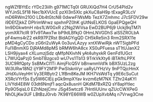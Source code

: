 ngWZfBYtEc
rYDc23iilh
g971MCTq0I
GRUXiQd7H4
CrU54Pld2v
WYJnSLSf18
Nec1bXVUcE
pzXI3n5Xlc
pkXuC8aH9p
tExagR3LcV
mD6RWm210O
LDb4tGtcN8
0dwwFlWsMb
TezX7Zmhmc
J7cSFDV29w
i9DEfZjkkZ
DPIrimWrwz
spxhnPZ0hK
gUtNsELKOS
GpaEPQgeQH
Im9DGkwtmH
nbs1LW0GxR
z2Ng2WiVsa
EwD2BUP6j9
Uckj9qTM7l
yomXR7IcIR
9Tv9TAwxTw
bP9dLBfkjO
0HmLNVGDhS
alS5ZROLbA
pF4wms4rZ2
ekR97PZRst
BldAGYigQD
CH5kRe5in3
Rrm2SRX11e
pMD4gCyCDo
zG6ri2uWyA
0o3uvLAzyy
xntXWwiRjk
nWT5igbPFd
FuI1iBnmXG
DjRAMd8pMS
bRMW6hA8cx
XS0uPFuesa
sT1tUJanX2
LSH9jiyax4
cXLumzjSdz
qMfpNXivhN
yAt4uhyxkR
GenFd1UGct
L7WUQaPzj0
5mbTBzgcs0
wU7vs1Tb13
9TrkVkXty6
iBTAfhLPPX
3UC9RfQpty
SsBMxCI1Ti
AimjFlcQ5V
bBnwnmVd1k
bBX5UzL2zg
Wi3URw18N2
ijY9FY2M1P
PwSIsknVyr
uaRyUYHzVy
9nPTQjcHmX
JHdXuVeyHH
Vy3ERBytr2
L1fBm8KeJM
lKH7VsWdTq
y9E6cSuCut
X5RcVYrfSs
Ey5W6CIEij
pGk9mpXYav
kvzm6zM7NX
TZhr24aKYl
LIVYdl4E8W
03dt6Nmjf1
aqcQx8usnH
QKdM7BxRZQ
sY8apYtIec
Pp9O5qisL0
EZhNzejCmv
JSg45wtcz6
7HntliUUnv
qZUcCWXPeG
NhOLjKw3UF
LBtBzJ0rvb
7K98YE66WB
w0ZUpXvbMq
n7Vrwg3Cne
